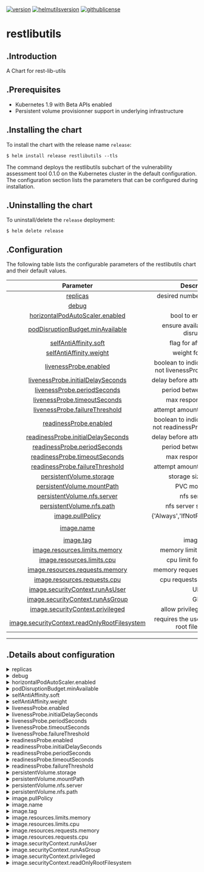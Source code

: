 
[![version](https://img.shields.io/badge/version-0.1.0-brightgreen.svg)](https://shields.io/)  [![helmutilsversion](https://img.shields.io/badge/helmutilsversion-0.1.2-orange.svg)](https://shields.io/)  [![githublicense](https://img.shields.io/badge/license-Apache_2.0-blue.svg)](https://shields.io/)

# restlibutils

## .Introduction
A Chart for rest-lib-utils

## .Prerequisites
- Kubernetes 1.9 with Beta APIs enabled
- Persistent volume provisionner support in underlying infrastructure

## .Installing the chart
To install the chart with the release name `release`:
```console
$ helm install release restlibutils --tls
```

The command deploys the restlibutils subchart of the vulnerability assessment tool 0.1.0
on the Kubernetes cluster in the default configuration. The configuration section lists
the parameters that can be configured during installation.

## .Uninstalling the chart
To uninstall/delete the `release` deployment:
```console
$ helm delete release
```

## .Configuration
The following table lists the configurable parameters of the restlibutils chart and their default values.


| Parameter  |	Description  |	Default |
|:----------:|:-------------:|:--------:|
| <a href='#0'>replicas</a> | desired number of instances | `2` |
| <a href='#1'>debug</a> |  | `True` |
| <a href='#2'>horizontalPodAutoScaler.enabled</a> | bool to enable HPA | `True` |
| <a href='#3'>podDisruptionBudget.minAvailable</a> | ensure availability during disruption | `1` |
| <a href='#4'>selfAntiAffinity.soft</a> | flag for affinity type | `True` |
| <a href='#5'>selfAntiAffinity.weight</a> | weight for affinity | `100` |
| <a href='#6'>livenessProbe.enabled</a> | boolean to indicate whether or not livenessProbe is activated | `True` |
| <a href='#7'>livenessProbe.initialDelaySeconds</a> | delay before attempt in seconds | `25` |
| <a href='#8'>livenessProbe.periodSeconds</a> | period between attempts | `5` |
| <a href='#9'>livenessProbe.timeoutSeconds</a> | max response timeout | `5` |
| <a href='#10'>livenessProbe.failureThreshold</a> | attempt amounts before failure | `5` |
| <a href='#11'>readinessProbe.enabled</a> | boolean to indicate whether or not readinessProbe is activated | `True` |
| <a href='#12'>readinessProbe.initialDelaySeconds</a> | delay before attempt in seconds | `20` |
| <a href='#13'>readinessProbe.periodSeconds</a> | period between attempts | `15` |
| <a href='#14'>readinessProbe.timeoutSeconds</a> | max response timeout | `5` |
| <a href='#15'>readinessProbe.failureThreshold</a> | attempt amounts before failure | `5` |
| <a href='#16'>persistentVolume.storage</a> | storage size for PVC | `2Gi` |
| <a href='#17'>persistentVolume.mountPath</a> | PVC mountpath | `/.m2` |
| <a href='#18'>persistentVolume.nfs.server</a> | nfs server IP | `10.180.0.25` |
| <a href='#19'>persistentVolume.nfs.path</a> | nfs server shared path | `/share_567d2361_97e0_46d9_841a_2fc731535bbb` |
| <a href='#20'>image.pullPolicy</a> | {'Always','IfNotPresent','Never'} | `IfNotPresent` |
| <a href='#21'>image.name</a> |  | `vulas/vulnerability-assessment-tool-rest-lib-utils` |
| <a href='#22'>image.tag</a> | image tag | `3.1.7-SNAPSHOT` |
| <a href='#23'>image.resources.limits.memory</a> | memory limit for container | `15Gi` |
| <a href='#24'>image.resources.limits.cpu</a> | cpu limit for container | `7` |
| <a href='#25'>image.resources.requests.memory</a> | memory requests for container | `8Gi` |
| <a href='#26'>image.resources.requests.cpu</a> | cpu requests for container | `2` |
| <a href='#27'>image.securityContext.runAsUser</a> | UID | `12000` |
| <a href='#28'>image.securityContext.runAsGroup</a> | GID | `12000` |
| <a href='#29'>image.securityContext.privileged</a> | allow privileged container | `False` |
| <a href='#30'>image.securityContext.readOnlyRootFilesystem</a> | requires the use of a read only root file system | `False` |

---
## .Details about configuration
<details closed><summary><a id='0'>replicas</a></summary>

        - description: desired number of instances
        - default: 2
<a href="#configuration" style="color:grey">Back to configurations</a>
</details>
        
<details closed><summary><a id='1'>debug</a></summary>

        - description: 
        - default: True
```
Sets logging level for shell scripts
and root logging level for springboot

```

<a href="#configuration" style="color:grey">Back to configurations</a>
</details>
        
<details closed><summary><a id='2'>horizontalPodAutoScaler.enabled</a></summary>

        - description: bool to enable HPA
        - default: True
<a href="#configuration" style="color:grey">Back to configurations</a>
</details>
        
<details closed><summary><a id='3'>podDisruptionBudget.minAvailable</a></summary>

        - description: ensure availability during disruption
        - default: 1
<a href="#configuration" style="color:grey">Back to configurations</a>
</details>
        
<details closed><summary><a id='4'>selfAntiAffinity.soft</a></summary>

        - description: flag for affinity type
        - default: True
<a href="#configuration" style="color:grey">Back to configurations</a>
</details>
        
<details closed><summary><a id='5'>selfAntiAffinity.weight</a></summary>

        - description: weight for affinity
        - default: 100
<a href="#configuration" style="color:grey">Back to configurations</a>
</details>
        
<details closed><summary><a id='6'>livenessProbe.enabled</a></summary>

        - description: boolean to indicate whether or not livenessProbe is activated
        - default: True
<a href="#configuration" style="color:grey">Back to configurations</a>
</details>
        
<details closed><summary><a id='7'>livenessProbe.initialDelaySeconds</a></summary>

        - description: delay before attempt in seconds
        - default: 25
<a href="#configuration" style="color:grey">Back to configurations</a>
</details>
        
<details closed><summary><a id='8'>livenessProbe.periodSeconds</a></summary>

        - description: period between attempts
        - default: 5
<a href="#configuration" style="color:grey">Back to configurations</a>
</details>
        
<details closed><summary><a id='9'>livenessProbe.timeoutSeconds</a></summary>

        - description: max response timeout
        - default: 5
<a href="#configuration" style="color:grey">Back to configurations</a>
</details>
        
<details closed><summary><a id='10'>livenessProbe.failureThreshold</a></summary>

        - description: attempt amounts before failure
        - default: 5
<a href="#configuration" style="color:grey">Back to configurations</a>
</details>
        
<details closed><summary><a id='11'>readinessProbe.enabled</a></summary>

        - description: boolean to indicate whether or not readinessProbe is activated
        - default: True
<a href="#configuration" style="color:grey">Back to configurations</a>
</details>
        
<details closed><summary><a id='12'>readinessProbe.initialDelaySeconds</a></summary>

        - description: delay before attempt in seconds
        - default: 20
<a href="#configuration" style="color:grey">Back to configurations</a>
</details>
        
<details closed><summary><a id='13'>readinessProbe.periodSeconds</a></summary>

        - description: period between attempts
        - default: 15
<a href="#configuration" style="color:grey">Back to configurations</a>
</details>
        
<details closed><summary><a id='14'>readinessProbe.timeoutSeconds</a></summary>

        - description: max response timeout
        - default: 5
<a href="#configuration" style="color:grey">Back to configurations</a>
</details>
        
<details closed><summary><a id='15'>readinessProbe.failureThreshold</a></summary>

        - description: attempt amounts before failure
        - default: 5
<a href="#configuration" style="color:grey">Back to configurations</a>
</details>
        
<details closed><summary><a id='16'>persistentVolume.storage</a></summary>

        - description: storage size for PVC
        - default: 2Gi
<a href="#configuration" style="color:grey">Back to configurations</a>
</details>
        
<details closed><summary><a id='17'>persistentVolume.mountPath</a></summary>

        - description: PVC mountpath
        - default: /.m2
<a href="#configuration" style="color:grey">Back to configurations</a>
</details>
        
<details closed><summary><a id='18'>persistentVolume.nfs.server</a></summary>

        - description: nfs server IP
        - default: 10.180.0.25
<a href="#configuration" style="color:grey">Back to configurations</a>
</details>
        
<details closed><summary><a id='19'>persistentVolume.nfs.path</a></summary>

        - description: nfs server shared path
        - default: /share_567d2361_97e0_46d9_841a_2fc731535bbb
<a href="#configuration" style="color:grey">Back to configurations</a>
</details>
        
<details closed><summary><a id='20'>image.pullPolicy</a></summary>

        - description: {'Always','IfNotPresent','Never'}
        - default: IfNotPresent
<a href="#configuration" style="color:grey">Back to configurations</a>
</details>
        
<details closed><summary><a id='21'>image.name</a></summary>

        - description: 
        - default: vulas/vulnerability-assessment-tool-rest-lib-utils
<a href="#configuration" style="color:grey">Back to configurations</a>
</details>
        
<details closed><summary><a id='22'>image.tag</a></summary>

        - description: image tag
        - default: 3.1.7-SNAPSHOT
<a href="#configuration" style="color:grey">Back to configurations</a>
</details>
        
<details closed><summary><a id='23'>image.resources.limits.memory</a></summary>

        - description: memory limit for container
        - default: 15Gi
<a href="#configuration" style="color:grey">Back to configurations</a>
</details>
        
<details closed><summary><a id='24'>image.resources.limits.cpu</a></summary>

        - description: cpu limit for container
        - default: 7
<a href="#configuration" style="color:grey">Back to configurations</a>
</details>
        
<details closed><summary><a id='25'>image.resources.requests.memory</a></summary>

        - description: memory requests for container
        - default: 8Gi
<a href="#configuration" style="color:grey">Back to configurations</a>
</details>
        
<details closed><summary><a id='26'>image.resources.requests.cpu</a></summary>

        - description: cpu requests for container
        - default: 2
<a href="#configuration" style="color:grey">Back to configurations</a>
</details>
        
<details closed><summary><a id='27'>image.securityContext.runAsUser</a></summary>

        - description: UID
        - default: 12000
<a href="#configuration" style="color:grey">Back to configurations</a>
</details>
        
<details closed><summary><a id='28'>image.securityContext.runAsGroup</a></summary>

        - description: GID
        - default: 12000
<a href="#configuration" style="color:grey">Back to configurations</a>
</details>
        
<details closed><summary><a id='29'>image.securityContext.privileged</a></summary>

        - description: allow privileged container
        - default: False
<a href="#configuration" style="color:grey">Back to configurations</a>
</details>
        
<details closed><summary><a id='30'>image.securityContext.readOnlyRootFilesystem</a></summary>

        - description: requires the use of a read only root file system
        - default: False
<a href="#configuration" style="color:grey">Back to configurations</a>
</details>
        